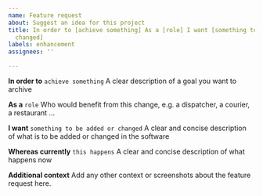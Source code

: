 ```yaml
---
name: Feature request
about: Suggest an idea for this project
title: In order to [achieve something] As a [role] I want [something to be added or
  changed]
labels: enhancement
assignees: ''

---
```


**In order to**  `achieve something`
A clear description of a goal you want to archive

**As a** `role`
Who would benefit from this change, e.g. a dispatcher, a courier, a restaurant ...

**I want** `something to be added or changed`
A clear and concise description of what is to be added or changed in the software

**Whereas currently** `this happens`
A clear and concise description of what happens now

**Additional context**
Add any other context or screenshots about the feature request here.
